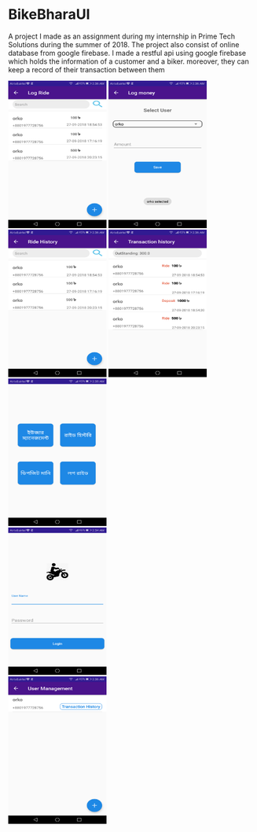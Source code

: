 # BikeBharaUI

A project I made as an assignment during my internship in Prime Tech Solutions during the summer of 2018.
The project also consist of online database from google firebase. 
I made a restful api using google firebase
which holds the information of a customer and a biker. 
moreover, they can keep a record of their transaction between them




<img src = "image4.png" width="200" height="300">
<img src = "image5.png" width="200" height="300">
<img src = "image6.png" width="200" height="300">
<img src = "image7.png" width="200" height="300">

<div class="row">
  <div class="column">
    <img src = "image1.png" width="200" height="300">
  </div>
  <div class="column">
    <img src = "image2.png" width="200" height="300">
  </div>
  <div class="column">
    <img src="image3.png" width="200" height="300">
  </div>
</div>

